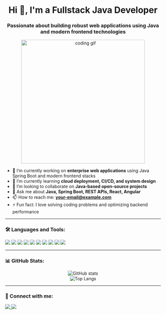 <h1 align="center">Hi 👋, I'm a Fullstack Java Developer</h1>
<h3 align="center">Passionate about building robust web applications using Java and modern frontend technologies</h3>

<p align="center">
  <img src="https://media.giphy.com/media/qgQUggAC3Pfv687qPC/giphy.gif" width="400" alt="coding gif"/>
</p>

- 🔭 I’m currently working on **enterprise web applications** using Java Spring Boot and modern frontend stacks
- 🌱 I’m currently learning **cloud deployment, CI/CD, and system design**
- 👯 I’m looking to collaborate on **Java-based open-source projects**
- 💬 Ask me about **Java, Spring Boot, REST APIs, React, Angular**
- 📫 How to reach me: **your-email@example.com**
- ⚡ Fun fact: I love solving coding problems and optimizing backend performance

---

### 🛠️ Languages and Tools:

<p>
  <img src="https://img.shields.io/badge/Java-007396?style=flat&logo=java&logoColor=white"/>
  <img src="https://img.shields.io/badge/SpringBoot-6DB33F?style=flat&logo=spring&logoColor=white"/>
  <img src="https://img.shields.io/badge/MySQL-4479A1?style=flat&logo=mysql&logoColor=white"/>
  <img src="https://img.shields.io/badge/HTML5-E34F26?style=flat&logo=html5&logoColor=white"/>
  <img src="https://img.shields.io/badge/CSS3-1572B6?style=flat&logo=css3&logoColor=white"/>
  <img src="https://img.shields.io/badge/JavaScript-F7DF1E?style=flat&logo=javascript&logoColor=black"/>
  <img src="https://img.shields.io/badge/React-20232A?style=flat&logo=react&logoColor=61DAFB"/>
  <img src="https://img.shields.io/badge/Angular-DD0031?style=flat&logo=angular&logoColor=white"/>
  <img src="https://img.shields.io/badge/Git-F05032?style=flat&logo=git&logoColor=white"/>
  <img src="https://img.shields.io/badge/Postman-FF6C37?style=flat&logo=postman&logoColor=white"/>
</p>

---

### 📊 GitHub Stats:
<p align="center">
  <img src="https://github-readme-stats.vercel.app/api?username=your-username&show_icons=true&theme=tokyonight" alt="GitHub stats"/>
  <br/>
  <img src="https://github-readme-stats.vercel.app/api/top-langs/?username=your-username&layout=compact&theme=tokyonight" alt="Top Langs"/>
</p>

---

### 🔗 Connect with me:
<p>
  <a href="https://linkedin.com/in/your-linkedin" target="blank">
    <img src="https://img.shields.io/badge/LinkedIn-blue?style=flat&logo=linkedin&logoColor=white" />
  </a>
  <a href="mailto:your-email@example.com" target="blank">
    <img src="https://img.shields.io/badge/Gmail-D14836?style=flat&logo=gmail&logoColor=white" />
  </a>
</p>
